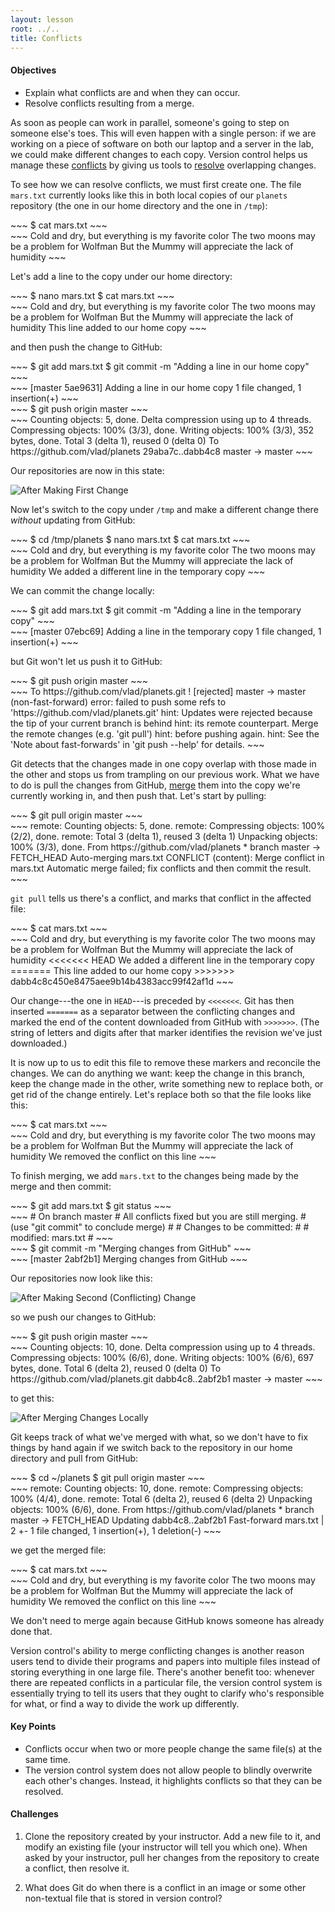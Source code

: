 ```yaml
---
layout: lesson
root: ../..
title: Conflicts
---
```

<div class="objectives" markdown="1">

#### Objectives
*   Explain what conflicts are and when they can occur.
*   Resolve conflicts resulting from a merge.

</div>

As soon as people can work in parallel,
someone's going to step on someone else's toes.
This will even happen with a single person:
if we are working on a piece of software on both our laptop and a server in the lab,
we could make different changes to each copy.
Version control helps us manage these [conflicts](../../gloss.html#conflict)
by giving us tools to [resolve](../../gloss.html#resolve) overlapping changes.

To see how we can resolve conflicts,
we must first create one.
The file `mars.txt` currently looks like this
in both local copies of our `planets` repository
(the one in our home directory and the one in `/tmp`):

<div class="in" markdown="1">
~~~
$ cat mars.txt
~~~
</div>
<div class="out" markdown="1">
~~~
Cold and dry, but everything is my favorite color
The two moons may be a problem for Wolfman
But the Mummy will appreciate the lack of humidity
~~~
</div>

Let's add a line to the copy under our home directory:

<div class="in" markdown="1">
~~~
$ nano mars.txt
$ cat mars.txt
~~~
</div>
<div class="out" markdown="1">
~~~
Cold and dry, but everything is my favorite color
The two moons may be a problem for Wolfman
But the Mummy will appreciate the lack of humidity
This line added to our home copy
~~~
</div>

and then push the change to GitHub:

<div class="in" markdown="1">
~~~
$ git add mars.txt
$ git commit -m "Adding a line in our home copy"
~~~
</div>
<div class="out" markdown="1">
~~~
[master 5ae9631] Adding a line in our home copy
 1 file changed, 1 insertion(+)
~~~
</div>
<div class="in" markdown="1">
~~~
$ git push origin master
~~~
</div>
<div class="out" markdown="1">
~~~
Counting objects: 5, done.
Delta compression using up to 4 threads.
Compressing objects: 100% (3/3), done.
Writing objects: 100% (3/3), 352 bytes, done.
Total 3 (delta 1), reused 0 (delta 0)
To https://github.com/vlad/planets
   29aba7c..dabb4c8  master -> master
~~~
</div>

Our repositories are now in this state:

<img src="img/git-after-first-conflicting-change.svg" alt="After Making First Change" />

Now let's switch to the copy under `/tmp`
and make a different change there
*without* updating from GitHub:

<div class="in" markdown="1">
~~~
$ cd /tmp/planets
$ nano mars.txt
$ cat mars.txt
~~~
</div>
<div class="out" markdown="1">
~~~
Cold and dry, but everything is my favorite color
The two moons may be a problem for Wolfman
But the Mummy will appreciate the lack of humidity
We added a different line in the temporary copy
~~~
</div>

We can commit the change locally:

<div class="in" markdown="1">
~~~
$ git add mars.txt
$ git commit -m "Adding a line in the temporary copy"
~~~
</div>
<div class="out" markdown="1">
~~~
[master 07ebc69] Adding a line in the temporary copy
 1 file changed, 1 insertion(+)
~~~
</div>

but Git won't let us push it to GitHub:

<div class="in" markdown="1">
~~~
$ git push origin master
~~~
</div>
<div class="out" markdown="1">
~~~
To https://github.com/vlad/planets.git
 ! [rejected]        master -> master (non-fast-forward)
error: failed to push some refs to 'https://github.com/vlad/planets.git'
hint: Updates were rejected because the tip of your current branch is behind
hint: its remote counterpart. Merge the remote changes (e.g. 'git pull')
hint: before pushing again.
hint: See the 'Note about fast-forwards' in 'git push --help' for details.
~~~
</div>

Git detects that the changes made in one copy overlap with those made in the other
and stops us from trampling on our previous work.
What we have to do is pull the changes from GitHub,
[merge](../../gloss.html#repository-merge) them into the copy we're currently working in,
and then push that.
Let's start by pulling:

<div class="in" markdown="1">
~~~
$ git pull origin master
~~~
</div>
<div class="out" markdown="1">
~~~
remote: Counting objects: 5, done.        
remote: Compressing objects: 100% (2/2), done.        
remote: Total 3 (delta 1), reused 3 (delta 1)        
Unpacking objects: 100% (3/3), done.
From https://github.com/vlad/planets
 * branch            master     -> FETCH_HEAD
Auto-merging mars.txt
CONFLICT (content): Merge conflict in mars.txt
Automatic merge failed; fix conflicts and then commit the result.
~~~
</div>

`git pull` tells us there's a conflict,
and marks that conflict in the affected file:

<div class="in" markdown="1">
~~~
$ cat mars.txt
~~~
</div>
<div class="out" markdown="1">
~~~
Cold and dry, but everything is my favorite color
The two moons may be a problem for Wolfman
But the Mummy will appreciate the lack of humidity
<<<<<<< HEAD
We added a different line in the temporary copy
=======
This line added to our home copy
>>>>>>> dabb4c8c450e8475aee9b14b4383acc99f42af1d
~~~
</div>

Our change---the one in `HEAD`---is preceded by `<<<<<<<`.
Git has then inserted `=======` as a separator between the conflicting changes
and marked the end of the content downloaded from GitHub with `>>>>>>>`.
(The string of letters and digits after that marker
identifies the revision we've just downloaded.)

It is now up to us to edit this file to remove these markers
and reconcile the changes.
We can do anything we want:
keep the change in this branch,
keep the change made in the other,
write something new to replace both,
or get rid of the change entirely.
Let's replace both so that the file looks like this:

<div class="in" markdown="1">
~~~
$ cat mars.txt
~~~
</div>
<div class="out" markdown="1">
~~~
Cold and dry, but everything is my favorite color
The two moons may be a problem for Wolfman
But the Mummy will appreciate the lack of humidity
We removed the conflict on this line
~~~
</div>

To finish merging,
we add `mars.txt` to the changes being made by the merge
and then commit:

<div class="in" markdown="1">
~~~
$ git add mars.txt
$ git status
~~~
</div>
<div class="out" markdown="1">
~~~
# On branch master
# All conflicts fixed but you are still merging.
#   (use "git commit" to conclude merge)
#
# Changes to be committed:
#
#	modified:   mars.txt
#
~~~
</div>
<div class="in" markdown="1">
~~~
$ git commit -m "Merging changes from GitHub"
~~~
</div>
<div class="out" markdown="1">
~~~
[master 2abf2b1] Merging changes from GitHub
~~~
</div>

Our repositories now look like this:

<img src="img/git-after-second-conflicting-change.svg" alt="After Making Second (Conflicting) Change" />

so we push our changes to GitHub:

<div class="in" markdown="1">
~~~
$ git push origin master
~~~
</div>
<div class="out" markdown="1">
~~~
Counting objects: 10, done.
Delta compression using up to 4 threads.
Compressing objects: 100% (6/6), done.
Writing objects: 100% (6/6), 697 bytes, done.
Total 6 (delta 2), reused 0 (delta 0)
To https://github.com/vlad/planets.git
   dabb4c8..2abf2b1  master -> master
~~~
</div>

to get this:

<img src="img/git-after-merging.svg" alt="After Merging Changes Locally" />

Git keeps track of what we've merged with what,
so we don't have to fix things by hand again
if we switch back to the repository in our home directory and pull from GitHub:

<div class="in" markdown="1">
~~~
$ cd ~/planets
$ git pull origin master
~~~
</div>
<div class="out" markdown="1">
~~~
remote: Counting objects: 10, done.        
remote: Compressing objects: 100% (4/4), done.        
remote: Total 6 (delta 2), reused 6 (delta 2)        
Unpacking objects: 100% (6/6), done.
From https://github.com/vlad/planets
 * branch            master     -> FETCH_HEAD
Updating dabb4c8..2abf2b1
Fast-forward
 mars.txt | 2 +-
 1 file changed, 1 insertion(+), 1 deletion(-)
~~~
</div>

we get the merged file:

<div class="in" markdown="1">
~~~
$ cat mars.txt 
~~~
</div>
<div class="out" markdown="1">
~~~
Cold and dry, but everything is my favorite color
The two moons may be a problem for Wolfman
But the Mummy will appreciate the lack of humidity
We removed the conflict on this line
~~~
</div>

We don't need to merge again because GitHub knows someone has already done that.

Version control's ability to merge conflicting changes
is another reason users tend to divide their programs and papers into multiple files
instead of storing everything in one large file.
There's another benefit too:
whenever there are repeated conflicts in a particular file,
the version control system is essentially trying to tell its users
that they ought to clarify who's responsible for what,
or find a way to divide the work up differently.

<div class="keypoints" markdown="1">

<!-- ***NOTE: It is always a good idea to pull before starting work.  It minimizes conflicts! -->

<!-- ***NOTE: Minimizing conflicts is another reason to divide projects into multiple files-->

#### Key Points
*   Conflicts occur when two or more people change the same file(s) at the same time.
*   The version control system does not allow people to blindly overwrite each other's changes.
    Instead, it highlights conflicts so that they can be resolved.

</div>

<div class="challenges" markdown="1">

#### Challenges

1.  Clone the repository created by your instructor.
    Add a new file to it,
    and modify an existing file (your instructor will tell you which one).
    When asked by your instructor,
    pull her changes from the repository to create a conflict,
    then resolve it.

2.  What does Git do
    when there is a conflict in an image or some other non-textual file
    that is stored in version control?

</div>
